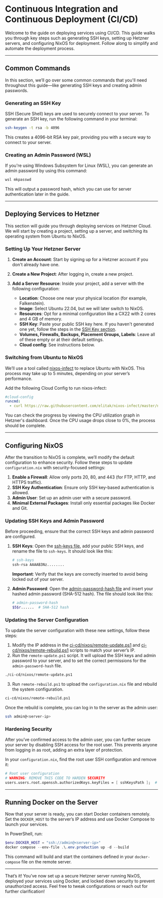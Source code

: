 # Continuous Integration and Continuous Deployment (CI/CD)

Welcome to the guide on deploying services using CI/CD. This guide walks you through key steps such as generating SSH keys, setting up Hetzner servers, and configuring NixOS for deployment. Follow along to simplify and automate the deployment process.

---

## Common Commands

In this section, we’ll go over some common commands that you'll need throughout this guide—like generating SSH keys and creating admin passwords.

### Generating an SSH Key

SSH (Secure Shell) keys are used to securely connect to your server. To generate an SSH key, run the following command in your terminal:

```bash
ssh-keygen -t rsa -b 4096
```

This creates a 4096-bit RSA key pair, providing you with a secure way to connect to your server.

### Creating an Admin Password (WSL)

If you're using Windows Subsystem for Linux (WSL), you can generate an admin password by using this command:

```bash
wsl mkpasswd
```

This will output a password hash, which you can use for server authentication later in the guide.

---

## Deploying Services to Hetzner

This section will guide you through deploying services on Hetzner Cloud. We will start by creating a project, setting up a server, and switching its operating system from Ubuntu to NixOS.

### Setting Up Your Hetzner Server

1. **Create an Account**: Start by signing up for a Hetzner account if you don't already have one.
2. **Create a New Project**: After logging in, create a new project.
3. **Add a Server Resource**: Inside your project, add a server with the following configuration:

   - **Location**: Choose one near your physical location (for example, Falkenstein).
   - **Image**: Select Ubuntu 22.04, but we will later switch to NixOS.
   - **Resources**: Opt for a minimal configuration like a CX22 with 2 cores and 4 GB of memory.
   - **SSH Key**: Paste your public SSH key here. If you haven't generated one yet, follow the steps in the [SSH Key section](#generating-an-ssh-key).
   - **Volumes, Firewalls, Backups, Placement Groups, Labels**: Leave all of these empty or at their default settings.
   - **Cloud config**: See instructions below.

### Switching from Ubuntu to NixOS

We’ll use a tool called [nixos-infect](https://github.com/elitak/nixos-infect) to replace Ubuntu with NixOS. This process may take up to 5 minutes, depending on your server’s performance.

Add the following Cloud Config to run nixos-infect:

```yaml
#cloud-config
runcmd:
  - curl https://raw.githubusercontent.com/elitak/nixos-infect/master/nixos-infect | PROVIDER=hetznercloud NIX_CHANNEL=nixos-24.05 bash 2>&1 | tee /tmp/infect.log
```

You can check the progress by viewing the CPU utilization graph in Hetzner's dashboard. Once the CPU usage drops close to 0%, the process should be complete.

---

## Configuring NixOS

After the transition to NixOS is complete, we’ll modify the default configuration to enhance security. Follow these steps to update `configuration.nix` with security-focused settings:

1. **Enable a Firewall**: Allow only ports 20, 80, and 443 (for FTP, HTTP, and HTTPS traffic).
2. **SSH Key Authentication**: Ensure only SSH key-based authentication is allowed.
3. **Admin User**: Set up an admin user with a secure password.
4. **Minimal External Packages**: Install only essential packages like Docker and Git.

### Updating SSH Keys and Admin Password

Before proceeding, ensure that the correct SSH keys and admin password are configured.

1. **SSH Keys**: Open the [ssh-keys file](./nixos/copy.ssh-keys), add your public SSH keys, and rename the file to `ssh-keys`. It should look like this:

   ```bash
   # ssh-keys
   ssh-rsa AAAAB3Nz........
   ```

   **Important**: Verify that the keys are correctly inserted to avoid being locked out of your server.

2. **Admin Password**: Open the [admin-password-hash file](./nixos/copy.admin-password-hash) and insert your hashed admin password (SHA-512 hash). The file should look like this:

   ```bash
   # admin-password-hash
   $5$r......  # SHA-512 hash
   ```

### Updating the Server Configuration

To update the server configuration with these new settings, follow these steps:

1. Modify the IP address in the [ci-cd/nixos/remote-update.ps1](./nixos/remote-update.ps1) and [ci-cd/nixos/remote-rebuild.ps1](./nixos/remote-rebuild.ps1) scripts to match your server’s IP.
2. Run the `remote-update.ps1` script. It will upload the SSH keys and admin password to your server, and to set the correct permissions for the `admin-password-hash` file.
``` bash
./ci-cd/nixos/remote-update.ps1
```
3. Run `remote-rebuild.ps1` to upload the `configuration.nix` file and rebuild the system configuration.
``` bash
ci-cd/nixos/remote-rebuild.ps1
```

Once the rebuild is complete, you can log in to the server as the admin user:

```bash
ssh admin@<server-ip>
```

### Hardening Security

After you’ve confirmed access to the admin user, you can further secure your server by disabling SSH access for the root user. This prevents anyone from logging in as root, adding an extra layer of protection.

In your `configuration.nix`, find the root user SSH configuration and remove it:

```nix
# Root user configuration 
# WARNING: REMOVE THIS CODE TO HARDEN SECURITY
users.users.root.openssh.authorizedKeys.keyFiles = [ sshKeysPath ];  # Use the external file for root's SSH keys
```

---

## Running Docker on the Server

Now that your server is ready, you can start Docker containers remotely. Set the `DOCKER_HOST` to the server’s IP address and use Docker Compose to launch your services.

In PowerShell, run:

```powershell
$env:DOCKER_HOST = "ssh://admin@<server-ip>"                                                  
docker compose --env-file .\.env.production up -d --build
```

This command will build and start the containers defined in your `docker-compose` file on the remote server.

---

That’s it! You’ve now set up a secure Hetzner server running NixOS, deployed your services using Docker, and locked down security to prevent unauthorized access. Feel free to tweak configurations or reach out for further clarification!